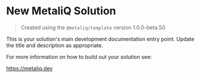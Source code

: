 # New MetaliQ Solution

> Created using the `@metaliq/template` version 1.0.0-beta.50

This is your solution's main development documentation entry point. Update the title and description as appropriate.

For more information on how to build out your solution see:

https://metaliq.dev

